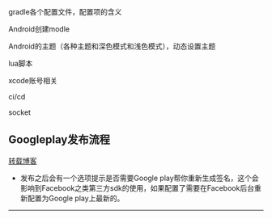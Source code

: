 gradle各个配置文件，配置项的含义

Android创建modle

Android的主题（各种主题和深色模式和浅色模式），动态设置主题

lua脚本

xcode账号相关

ci/cd

socket

## Googleplay发布流程

[转载博客](https://hanshuliang.blog.csdn.net/article/details/118764655)

* 发布之后会有一个选项提示是否需要Google play帮你重新生成签名，这个会影响到Facebook之类第三方sdk的使用，如果配置了需要在Facebook后台重新配置为Google play上最新的。

-----



